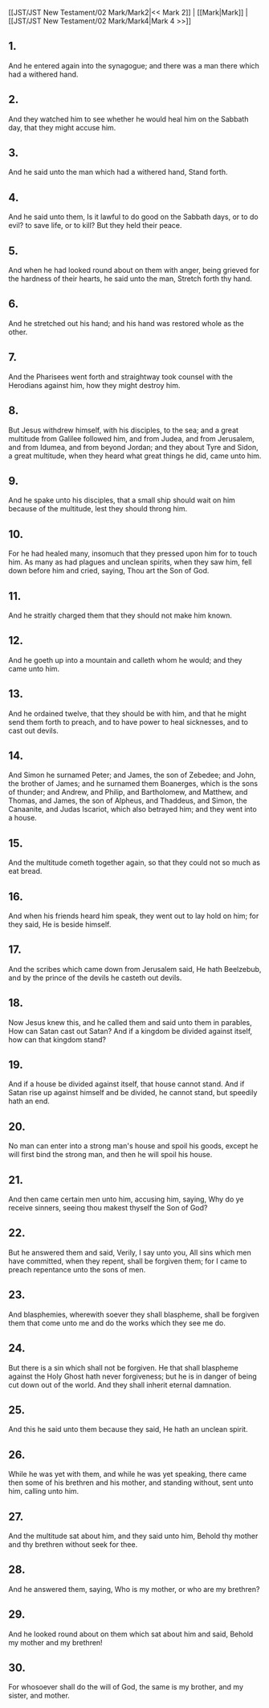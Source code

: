 [[JST/JST New Testament/02 Mark/Mark2|<< Mark 2]] | [[Mark|Mark]] | [[JST/JST New Testament/02 Mark/Mark4|Mark 4 >>]]
## 1.
And he entered again into the synagogue; and there was a man there which had a withered hand.
## 2.
And they watched him to see whether he would heal him on the Sabbath day, that they might accuse him.
## 3.
And he said unto the man which had a withered hand, Stand forth.
## 4.
And he said unto them, Is it lawful to do good on the Sabbath days, or to do evil? to save life, or to kill? But they held their peace.
## 5.
And when he had looked round about on them with anger, being grieved for the hardness of their hearts, he said unto the man, Stretch forth thy hand.
## 6.
And he stretched out his hand; and his hand was restored whole as the other.
## 7.
And the Pharisees went forth and straightway took counsel with the Herodians against him, how they might destroy him.
## 8.
But Jesus withdrew himself, with his disciples, to the sea; and a great multitude from Galilee followed him, and from Judea, and from Jerusalem, and from Idumea, and from beyond Jordan; and they about Tyre and Sidon, a great multitude, when they heard what great things he did, came unto him.
## 9.
And he spake unto his disciples, that a small ship should wait on him because of the multitude, lest they should throng him.
## 10.
For he had healed many, insomuch that they pressed upon him for to touch him. As many as had plagues and unclean spirits, when they saw him, fell down before him and cried, saying, Thou art the Son of God.
## 11.
And he straitly charged them that they should not make him known.
## 12.
And he goeth up into a mountain and calleth whom he would; and they came unto him.
## 13.
And he ordained twelve, that they should be with him, and that he might send them forth to preach, and to have power to heal sicknesses, and to cast out devils.
## 14.
And Simon he surnamed Peter; and James, the son of Zebedee; and John, the brother of James; and he surnamed them Boanerges, which is the sons of thunder; and Andrew, and Philip, and Bartholomew, and Matthew, and Thomas, and James, the son of Alpheus, and Thaddeus, and Simon, the Canaanite, and Judas Iscariot, which also betrayed him; and they went into a house.
## 15.
And the multitude cometh together again, so that they could not so much as eat bread.
## 16.
And when his friends heard him speak, they went out to lay hold on him; for they said, He is beside himself.
## 17.
And the scribes which came down from Jerusalem said, He hath Beelzebub, and by the prince of the devils he casteth out devils.
## 18.
Now Jesus knew this, and he called them and said unto them in parables, How can Satan cast out Satan? And if a kingdom be divided against itself, how can that kingdom stand?
## 19.
And if a house be divided against itself, that house cannot stand. And if Satan rise up against himself and be divided, he cannot stand, but speedily hath an end.
## 20.
No man can enter into a strong man\'s house and spoil his goods, except he will first bind the strong man, and then he will spoil his house.
## 21.
And then came certain men unto him, accusing him, saying, Why do ye receive sinners, seeing thou makest thyself the Son of God?
## 22.
But he answered them and said, Verily, I say unto you, All sins which men have committed, when they repent, shall be forgiven them; for I came to preach repentance unto the sons of men.
## 23.
And blasphemies, wherewith soever they shall blaspheme, shall be forgiven them that come unto me and do the works which they see me do.
## 24.
But there is a sin which shall not be forgiven. He that shall blaspheme against the Holy Ghost hath never forgiveness; but he is in danger of being cut down out of the world. And they shall inherit eternal damnation.
## 25.
And this he said unto them because they said, He hath an unclean spirit.
## 26.
While he was yet with them, and while he was yet speaking, there came then some of his brethren and his mother, and standing without, sent unto him, calling unto him.
## 27.
And the multitude sat about him, and they said unto him, Behold thy mother and thy brethren without seek for thee.
## 28.
And he answered them, saying, Who is my mother, or who are my brethren?
## 29.
And he looked round about on them which sat about him and said, Behold my mother and my brethren!
## 30.
For whosoever shall do the will of God, the same is my brother, and my sister, and mother.

